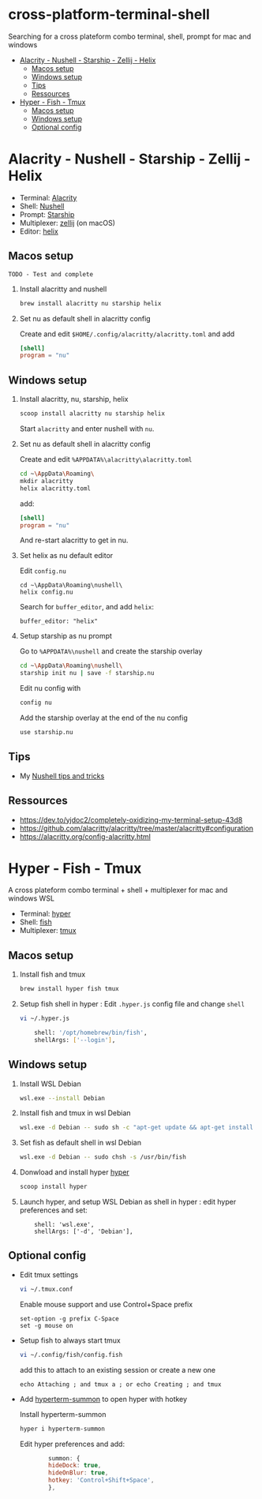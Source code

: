 # cross-platform-terminal-shell <!-- omit in toc -->
Searching for a cross plateform combo terminal, shell, prompt for mac and windows

- [Alacrity - Nushell - Starship - Zellij - Helix](#alacrity---nushell---starship---zellij---helix)
	- [Macos setup](#macos-setup)
	- [Windows setup](#windows-setup)
	- [Tips](#tips)
	- [Ressources](#ressources)
- [Hyper - Fish - Tmux](#hyper---fish---tmux)
	- [Macos setup](#macos-setup-1)
	- [Windows setup](#windows-setup-1)
	- [Optional config](#optional-config)

# Alacrity - Nushell - Starship - Zellij - Helix

- Terminal: [Alacrity](https://alacritty.org/)
- Shell: [Nushell](https://www.nushell.sh/)
- Prompt: [Starship](https://starship.rs/)
- Multiplexer: [zellij](https://zellij.dev/) (on macOS)
- Editor: [helix](https://helix-editor.com/)
  
## Macos setup

`TODO - Test and complete`

1. Install alacritty and nushell
	```sh
	brew install alacritty nu starship helix
	```

1. Set nu as default shell in alacritty config
  
	Create and edit `$HOME/.config/alacritty/alacritty.toml` and add
	```toml
	[shell]
	program = "nu"
	```

## Windows setup

1. Install alacritty, nu, starship, helix
   
	```sh
	scoop install alacritty nu starship helix
	```
	Start `alacritty` and enter nushell with `nu`.

2. Set nu as default shell in alacritty config
   
	Create and edit `%APPDATA%\alacritty\alacritty.toml`
	```sh
	cd ~\AppData\Roaming\
	mkdir alacritty
	helix alacritty.toml
	```

	add:
	```toml
	[shell]
	program = "nu"
	```

	And re-start alacritty to get in nu.

3. Set helix as nu default editor

	Edit `config.nu`
	```nu
	cd ~\AppData\Roaming\nushell\
	helix config.nu
	```

	Search for `buffer_editor`, and add `helix`:
	```nu
	buffer_editor: "helix" 
	```

4. Setup starship as nu prompt
	
	Go to `%APPDATA%\nushell` and create the starship overlay
	```sh
	cd ~\AppData\Roaming\nushell\
	starship init nu | save -f starship.nu
	```

	Edit nu config with
	```sh
	config nu
	```

	Add the starship overlay at the end of the nu config
	```sh
	use starship.nu
	```

## Tips
- My [Nushell tips and tricks](./nushell-tips.md)

## Ressources
- https://dev.to/yjdoc2/completely-oxidizing-my-terminal-setup-43d8
- https://github.com/alacritty/alacritty/tree/master/alacritty#configuration
- https://alacritty.org/config-alacritty.html

# Hyper - Fish - Tmux

A cross plateform combo terminal + shell + multiplexer for mac and windows WSL

- Terminal: [hyper](https://hyper.is/)
- Shell: [fish](https://fishshell.com/)
- Multiplexer: [tmux](https://github.com/tmux/tmux/wiki)

## Macos setup
1. Install fish and tmux
	```sh
	brew install hyper fish tmux
	```
1. Setup fish shell in hyper : Edit `.hyper.js` config file and change `shell`
	```sh
	vi ~/.hyper.js
	```

	```sh
		shell: '/opt/homebrew/bin/fish',
		shellArgs: ['--login'],
	```

## Windows setup
1. Install WSL Debian
	```sh
	wsl.exe --install Debian
	```
1. Install fish and tmux in wsl Debian
	```sh
	wsl.exe -d Debian -- sudo sh -c "apt-get update && apt-get install fish tmux"
	```
1. Set fish as default shell in wsl Debian
	```sh
	wsl.exe -d Debian -- sudo chsh -s /usr/bin/fish
	```
1. Donwload and install hyper [hyper](https://hyper.is/)
	```sh
	scoop install hyper
	```

1. Launch hyper, and setup WSL Debian as shell in hyper : edit hyper preferences and set:
	```
		shell: 'wsl.exe',
		shellArgs: ['-d', 'Debian'],
	```

## Optional config

- Edit tmux settings

	```sh
	vi ~/.tmux.conf
	```

	Enable mouse support and use Control+Space prefix

	```
	set-option -g prefix C-Space
	set -g mouse on 
	```

- Setup fish to always start tmux

	```sh
	vi ~/.config/fish/config.fish
	```

	add this to attach to an existing session or create a new one

	```
	echo Attaching ; and tmux a ; or echo Creating ; and tmux
	```

- Add [hyperterm-summon](https://www.npmjs.com/package/hyperterm-summon) to open hyper with hotkey

	Install hyperterm-summon
	```sh
	hyper i hyperterm-summon
	```

	Edit hyper preferences and add:

	```js
			summon: {
			hideDock: true,
			hideOnBlur: true,
			hotkey: 'Control+Shift+Space',
			},
	```
